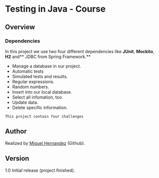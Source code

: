# **Testing in Java - Course**

## Overview
### Dependencies
In this project we use two four different dependencies like **JUnit**, **Mockito**, **H2** and** JDBC from Spring Framework.**

- Manage a database in our project.
- Automatic tests
- Simulated tests and results.
- Regular expressions.
- Random numbers.
- Insert into our local database.
- Select all infomation, too.
- Update data.
- Delete specific information.

`This project contain four challenges `

## Author
Realized by [Miguel Hernandez](https://github.com/Santia0098 "Miguel Hernandez") (Github).

## Version

1.0 Initial release (project finished).
